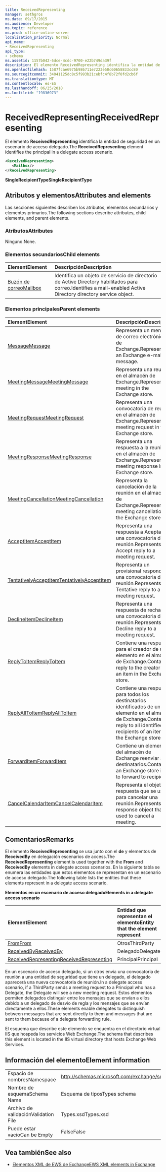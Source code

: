 ```yaml
---
title: ReceivedRepresenting
manager: sethgros
ms.date: 09/17/2015
ms.audience: Developer
ms.topic: reference
ms.prod: office-online-server
localization_priority: Normal
api_name:
- ReceivedRepresenting
api_type:
- schema
ms.assetid: 1157b042-6dce-4cdc-9700-e22b749da39f
description: El elemento ReceivedRepresenting identifica la entidad de seguridad en un escenario de acceso delegado.
ms.openlocfilehash: 1587fcae6975b986711e7223e50c60658833cc80
ms.sourcegitcommit: 34041125dc8c5f993b21cebfc4f8b72f0fd2cb6f
ms.translationtype: MT
ms.contentlocale: es-ES
ms.lasthandoff: 06/25/2018
ms.locfileid: "19836973"
---
```

# <a name="receivedrepresenting"></a><span data-ttu-id="a3212-103">ReceivedRepresenting</span><span class="sxs-lookup"><span data-stu-id="a3212-103">ReceivedRepresenting</span></span>

<span data-ttu-id="a3212-104">El elemento **ReceivedRepresenting** identifica la entidad de seguridad en un escenario de acceso delegado.</span><span class="sxs-lookup"><span data-stu-id="a3212-104">The **ReceivedRepresenting** element identifies the principal in a delegate access scenario.</span></span> 
  
```xml
<ReceivedRepresenting>
   <Mailbox/>
</ReceivedRepresenting>
```

 <span data-ttu-id="a3212-105">**SingleRecipientType**</span><span class="sxs-lookup"><span data-stu-id="a3212-105">**SingleRecipientType**</span></span>
## <a name="attributes-and-elements"></a><span data-ttu-id="a3212-106">Atributos y elementos</span><span class="sxs-lookup"><span data-stu-id="a3212-106">Attributes and elements</span></span>

<span data-ttu-id="a3212-107">Las secciones siguientes describen los atributos, elementos secundarios y elementos primarios.</span><span class="sxs-lookup"><span data-stu-id="a3212-107">The following sections describe attributes, child elements, and parent elements.</span></span>
  
### <a name="attributes"></a><span data-ttu-id="a3212-108">Atributos</span><span class="sxs-lookup"><span data-stu-id="a3212-108">Attributes</span></span>

<span data-ttu-id="a3212-109">Ninguno.</span><span class="sxs-lookup"><span data-stu-id="a3212-109">None.</span></span>
  
### <a name="child-elements"></a><span data-ttu-id="a3212-110">Elementos secundarios</span><span class="sxs-lookup"><span data-stu-id="a3212-110">Child elements</span></span>

|<span data-ttu-id="a3212-111">**Element**</span><span class="sxs-lookup"><span data-stu-id="a3212-111">**Element**</span></span>|<span data-ttu-id="a3212-112">**Descripción**</span><span class="sxs-lookup"><span data-stu-id="a3212-112">**Description**</span></span>|
|:-----|:-----|
|[<span data-ttu-id="a3212-113">Buzón de correo</span><span class="sxs-lookup"><span data-stu-id="a3212-113">Mailbox</span></span>](mailbox.md) <br/> |<span data-ttu-id="a3212-114">Identifica un objeto de servicio de directorio de Active Directory habilitados para correo.</span><span class="sxs-lookup"><span data-stu-id="a3212-114">Identifies a mail-enabled Active Directory directory service object.</span></span>  <br/> |
   
### <a name="parent-elements"></a><span data-ttu-id="a3212-115">Elementos principales</span><span class="sxs-lookup"><span data-stu-id="a3212-115">Parent elements</span></span>

|<span data-ttu-id="a3212-116">**Element**</span><span class="sxs-lookup"><span data-stu-id="a3212-116">**Element**</span></span>|<span data-ttu-id="a3212-117">**Descripción**</span><span class="sxs-lookup"><span data-stu-id="a3212-117">**Description**</span></span>|
|:-----|:-----|
|[<span data-ttu-id="a3212-118">Message</span><span class="sxs-lookup"><span data-stu-id="a3212-118">Message</span></span>](message-ex15websvcsotherref.md) <br/> |<span data-ttu-id="a3212-119">Representa un mensaje de correo electrónico de Exchange.</span><span class="sxs-lookup"><span data-stu-id="a3212-119">Represents an Exchange e-mail message.</span></span>  <br/> |
|[<span data-ttu-id="a3212-120">MeetingMessage</span><span class="sxs-lookup"><span data-stu-id="a3212-120">MeetingMessage</span></span>](meetingmessage.md) <br/> |<span data-ttu-id="a3212-121">Representa una reunión en el almacén de Exchange.</span><span class="sxs-lookup"><span data-stu-id="a3212-121">Represents a meeting in the Exchange store.</span></span>  <br/> |
|[<span data-ttu-id="a3212-122">MeetingRequest</span><span class="sxs-lookup"><span data-stu-id="a3212-122">MeetingRequest</span></span>](meetingrequest.md) <br/> |<span data-ttu-id="a3212-123">Representa una convocatoria de reunión en el almacén de Exchange.</span><span class="sxs-lookup"><span data-stu-id="a3212-123">Represents a meeting request in the Exchange store.</span></span>  <br/> |
|[<span data-ttu-id="a3212-124">MeetingResponse</span><span class="sxs-lookup"><span data-stu-id="a3212-124">MeetingResponse</span></span>](meetingresponse.md) <br/> |<span data-ttu-id="a3212-125">Representa una respuesta a la reunión en el almacén de Exchange.</span><span class="sxs-lookup"><span data-stu-id="a3212-125">Represents a meeting response in the Exchange store.</span></span>  <br/> |
|[<span data-ttu-id="a3212-126">MeetingCancellation</span><span class="sxs-lookup"><span data-stu-id="a3212-126">MeetingCancellation</span></span>](meetingcancellation.md) <br/> |<span data-ttu-id="a3212-127">Representa la cancelación de la reunión en el almacén de Exchange.</span><span class="sxs-lookup"><span data-stu-id="a3212-127">Represents a meeting cancellation in the Exchange store.</span></span>  <br/> |
|[<span data-ttu-id="a3212-128">AcceptItem</span><span class="sxs-lookup"><span data-stu-id="a3212-128">AcceptItem</span></span>](acceptitem.md) <br/> |<span data-ttu-id="a3212-129">Representa una respuesta a Aceptar a una convocatoria de reunión.</span><span class="sxs-lookup"><span data-stu-id="a3212-129">Represents an Accept reply to a meeting request.</span></span>  <br/> |
|[<span data-ttu-id="a3212-130">TentativelyAcceptItem</span><span class="sxs-lookup"><span data-stu-id="a3212-130">TentativelyAcceptItem</span></span>](tentativelyacceptitem.md) <br/> |<span data-ttu-id="a3212-131">Representa un provisional responde a una convocatoria de reunión.</span><span class="sxs-lookup"><span data-stu-id="a3212-131">Represents a Tentative reply to a meeting request.</span></span>  <br/> |
|[<span data-ttu-id="a3212-132">DeclineItem</span><span class="sxs-lookup"><span data-stu-id="a3212-132">DeclineItem</span></span>](declineitem.md) <br/> |<span data-ttu-id="a3212-133">Representa una respuesta de rechazo a una convocatoria de reunión.</span><span class="sxs-lookup"><span data-stu-id="a3212-133">Represents a Decline reply to a meeting request.</span></span>  <br/> |
|[<span data-ttu-id="a3212-134">ReplyToItem</span><span class="sxs-lookup"><span data-stu-id="a3212-134">ReplyToItem</span></span>](replytoitem.md) <br/> |<span data-ttu-id="a3212-135">Contiene una respuesta para el creador de un elemento en el almacén de Exchange.</span><span class="sxs-lookup"><span data-stu-id="a3212-135">Contains a reply to the creator of an item in the Exchange store.</span></span>  <br/> |
|[<span data-ttu-id="a3212-136">ReplyAllToItem</span><span class="sxs-lookup"><span data-stu-id="a3212-136">ReplyAllToItem</span></span>](replyalltoitem.md) <br/> |<span data-ttu-id="a3212-137">Contiene una respuesta para todos los destinatarios identificados de un elemento en el almacén de Exchange.</span><span class="sxs-lookup"><span data-stu-id="a3212-137">Contains a reply to all identified recipients of an item in the Exchange store.</span></span>  <br/> |
|[<span data-ttu-id="a3212-138">ForwardItem</span><span class="sxs-lookup"><span data-stu-id="a3212-138">ForwardItem</span></span>](forwarditem.md) <br/> |<span data-ttu-id="a3212-139">Contiene un elemento del almacén de Exchange reenviar a los destinatarios.</span><span class="sxs-lookup"><span data-stu-id="a3212-139">Contains an Exchange store item to forward to recipients.</span></span>  <br/> |
|[<span data-ttu-id="a3212-140">CancelCalendarItem</span><span class="sxs-lookup"><span data-stu-id="a3212-140">CancelCalendarItem</span></span>](cancelcalendaritem.md) <br/> |<span data-ttu-id="a3212-141">Representa el objeto de respuesta que se usa para cancelar una reunión.</span><span class="sxs-lookup"><span data-stu-id="a3212-141">Represents the response object that is used to cancel a meeting.</span></span>  <br/> |
   
## <a name="remarks"></a><span data-ttu-id="a3212-142">Comentarios</span><span class="sxs-lookup"><span data-stu-id="a3212-142">Remarks</span></span>

<span data-ttu-id="a3212-143">El elemento **ReceivedRepresenting** se usa junto con el **de** y elementos de **ReceivedBy** en delegación escenarios de access.</span><span class="sxs-lookup"><span data-stu-id="a3212-143">The **ReceivedRepresenting** element is used together with the **From** and **ReceivedBy** elements in delegate access scenarios.</span></span> <span data-ttu-id="a3212-144">En la siguiente tabla se enumera las entidades que estos elementos se representan en un escenario de acceso delegado.</span><span class="sxs-lookup"><span data-stu-id="a3212-144">The following table lists the entities that these elements represent in a delegate access scenario.</span></span> 
  
<span data-ttu-id="a3212-145">**Elementos en un escenario de acceso delegado**</span><span class="sxs-lookup"><span data-stu-id="a3212-145">**Elements in a delegate access scenario**</span></span>

|<span data-ttu-id="a3212-146">**Element**</span><span class="sxs-lookup"><span data-stu-id="a3212-146">**Element**</span></span>|<span data-ttu-id="a3212-147">**Entidad que representan el elemento**</span><span class="sxs-lookup"><span data-stu-id="a3212-147">**Entity that the element represent**</span></span>|
|:-----|:-----|
|[<span data-ttu-id="a3212-148">From</span><span class="sxs-lookup"><span data-stu-id="a3212-148">From</span></span>](from.md) <br/> |<span data-ttu-id="a3212-149">Otros</span><span class="sxs-lookup"><span data-stu-id="a3212-149">ThirdParty</span></span>  <br/> |
|[<span data-ttu-id="a3212-150">ReceivedBy</span><span class="sxs-lookup"><span data-stu-id="a3212-150">ReceivedBy</span></span>](receivedby.md) <br/> |<span data-ttu-id="a3212-151">Delegado</span><span class="sxs-lookup"><span data-stu-id="a3212-151">Delegate</span></span>  <br/> |
|[<span data-ttu-id="a3212-152">ReceivedRepresenting</span><span class="sxs-lookup"><span data-stu-id="a3212-152">ReceivedRepresenting</span></span>](receivedrepresenting.md) <br/> |<span data-ttu-id="a3212-153">Principal</span><span class="sxs-lookup"><span data-stu-id="a3212-153">Principal</span></span>  <br/> |
   
<span data-ttu-id="a3212-154">En un escenario de acceso delegado, si un otros envía una convocatoria de reunión a una entidad de seguridad que tiene un delegado, el delegado aparecerá una nueva convocatoria de reunión.</span><span class="sxs-lookup"><span data-stu-id="a3212-154">In a delegate access scenario, if a ThirdParty sends a meeting request to a Principal who has a Delegate, the Delegate will see a new meeting request.</span></span> <span data-ttu-id="a3212-155">Estos elementos permiten delegados distinguir entre los mensajes que se envían a ellos debido a un delegado de desvío de regla y los mensajes que se envían directamente a ellos.</span><span class="sxs-lookup"><span data-stu-id="a3212-155">These elements enable delegates to distinguish between messages that are sent directly to them and messages that are sent to them because of a delegate forwarding rule.</span></span>
  
<span data-ttu-id="a3212-156">El esquema que describe este elemento se encuentra en el directorio virtual IIS que hospeda los servicios Web Exchange.</span><span class="sxs-lookup"><span data-stu-id="a3212-156">The schema that describes this element is located in the IIS virtual directory that hosts Exchange Web Services.</span></span>
  
## <a name="element-information"></a><span data-ttu-id="a3212-157">Información del elemento</span><span class="sxs-lookup"><span data-stu-id="a3212-157">Element information</span></span>

|||
|:-----|:-----|
|<span data-ttu-id="a3212-158">Espacio de nombres</span><span class="sxs-lookup"><span data-stu-id="a3212-158">Namespace</span></span>  <br/> |http://schemas.microsoft.com/exchange/services/2006/types  <br/> |
|<span data-ttu-id="a3212-159">Nombre de esquema</span><span class="sxs-lookup"><span data-stu-id="a3212-159">Schema Name</span></span>  <br/> |<span data-ttu-id="a3212-160">Esquema de tipos</span><span class="sxs-lookup"><span data-stu-id="a3212-160">Types schema</span></span>  <br/> |
|<span data-ttu-id="a3212-161">Archivo de validación</span><span class="sxs-lookup"><span data-stu-id="a3212-161">Validation File</span></span>  <br/> |<span data-ttu-id="a3212-162">Types.xsd</span><span class="sxs-lookup"><span data-stu-id="a3212-162">Types.xsd</span></span>  <br/> |
|<span data-ttu-id="a3212-163">Puede estar vacío</span><span class="sxs-lookup"><span data-stu-id="a3212-163">Can be Empty</span></span>  <br/> |<span data-ttu-id="a3212-164">False</span><span class="sxs-lookup"><span data-stu-id="a3212-164">False</span></span>  <br/> |
   
## <a name="see-also"></a><span data-ttu-id="a3212-165">Vea también</span><span class="sxs-lookup"><span data-stu-id="a3212-165">See also</span></span>



- [<span data-ttu-id="a3212-166">Elementos XML de EWS de Exchange</span><span class="sxs-lookup"><span data-stu-id="a3212-166">EWS XML elements in Exchange</span></span>](ews-xml-elements-in-exchange.md)


